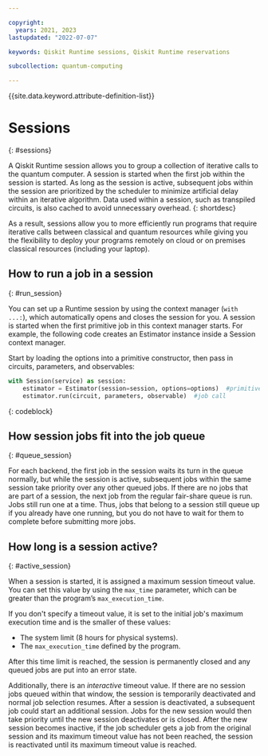```yaml
---

copyright:
  years: 2021, 2023
lastupdated: "2022-07-07"

keywords: Qiskit Runtime sessions, Qiskit Runtime reservations

subcollection: quantum-computing

---
```


{{site.data.keyword.attribute-definition-list}}


# Sessions
{: #sessions}

A Qiskit Runtime session allows you to group a collection of iterative calls to the quantum computer. A session is started when the first job within the session is started. As long as the session is active, subsequent jobs within the session are prioritized by the scheduler to minimize artificial delay within an iterative algorithm. Data used within a session, such as transpiled circuits, is also cached to avoid unnecessary overhead.
{: shortdesc}

As a result, sessions allow you to more efficiently run programs that require iterative calls between classical and quantum resources while giving you the flexibility to deploy your programs remotely on cloud or on premises classical resources (including your laptop).

## How to run a job in a session
{: #run_session}

You can set up a Runtime session by using the context manager (`with ...:`), which automatically opens and closes the session for you. A session is started when the first primitive job in this context manager starts. For example, the following code creates an Estimator instance inside a Session context manager.

Start by loading the options into a primitive constructor, then pass in circuits, parameters, and observables:

```Python
with Session(service) as session:
    estimator = Estimator(session=session, options=options)  #primitive constructor
    estimator.run(circuit, parameters, observable)  #job call
```
{: codeblock}

## How session jobs fit into the job queue
{: #queue_session}

For each backend, the first job in the session waits its turn in the queue normally, but while the session is active, subsequent jobs within the same session take priority over any other queued jobs. If there are no jobs that are part of a session, the next job from the regular fair-share queue is run. Jobs still run one at a time. Thus, jobs that belong to a session still queue up if you already have one running, but you do not have to wait for them to complete before submitting more jobs.

## How long is a session active?
{: #active_session}

When a session is started, it is assigned a maximum session timeout value.  You can set this value by using the `max_time` parameter, which can be greater than the program’s `max_execution_time`.

If you don't specify a timeout value, it is set to the initial job's maximum execution time and is the smaller of these values:

* The system limit (8 hours for physical systems).
* The `max_execution_time` defined by the program.

After this time limit is reached, the session is permanently closed and any queued jobs are put into an error state.

Additionally, there is an _interactive_ timeout value. If there are no session jobs queued within that window, the session is temporarily deactivated and normal job selection resumes. After a session is deactivated, a subsequent job could start an additional session.  Jobs for the new session would then take priority until the new session deactivates or is closed. After the new session becomes inactive, if the job scheduler gets a job from the original session and its maximum timeout value has not been reached, the session is reactivated until its maximum timeout value is reached.

